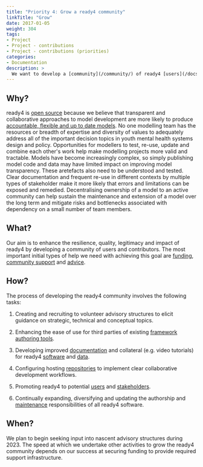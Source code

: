 ```yaml
---
title: "Priority 4: Grow a ready4 community"
linkTitle: "Grow"
date: 2017-01-05
weight: 304
tags:
- Project
- Project - contributions
- Project - contributions (priorities)
categories:
- Documentation
description: >
  We want to develop a [community](/community/) of ready4 [users](/docs/getting-started/users/), contributors and [stakeholders](/docs/getting-started/stakeholders/) to sustain the development, maintenance, application, extension and impact of the project.
---
```


## Why?
ready4 is [open source](/docs/getting-started/software/terms/licenses/) because we believe that transparent and collaborative approaches to model development are more likely to produce [accountable, flexible and up to date models](/docs/getting-started/motivation/). No one modelling team has the resources or breadth of expertise and diversity of values to adequately address all of the important decision topics in youth mental health systems design and policy. Opportunities for modellers to test, re-use, update and combine each other's work help make modelling projects more valid and tractable. Models have become increasingly complex, so simply publishing model code and data may have limited impact on improving model transparency. These aretefacts also need to be understood and tested. Clear documentation and frequent re-use in different contexts by multiple types of stakeholder make it more likely that errors and limitations can be exposed and remedied. Decentralising ownership of a model to an active community can help sustain the maintenance and extension of a model over the long term and mitigate risks and bottlenecks associated with dependency on a small number of team members.

## What?
Our aim is to enhance the resilience, quality, legitimacy and impact of ready4 by developing a community of users and contributors. The most important initial types of help we need with achieving this goal are [funding](/docs/contribution-guidelines/contribution-types/funding/), [community support](/docs/contribution-guidelines/contribution-types/community/) and [advice](/docs/contribution-guidelines/contribution-types/advisory/).

## How?
The process of developing the ready4 community involves the following tasks:

1. Creating and recruiting to volunteer advisory structures to elicit guidance on strategic, technical and conceptual topics.

2. Enhancing the ease of use for third parties of existing [framework authoring tools](/docs/getting-started/software/libraries/installation/authoring-tools/).

3. Developing improved [documentation](/docs/getting-started/software/libraries/documentation/) and collateral (e.g. video tutorials) for ready4 [software](/docs/getting-started/software/) and [data](/docs/datasets/).

4. Configuring hosting [repositories](/docs/getting-started/software/repositories/) to implement clear collaborative development workflows.

5. Promoting ready4 to potential [users](/docs/getting-started/users/) and [stakeholders](/docs/getting-started/stakeholders/).

6. Continually expanding, diversifying and updating the authorship and [maintenance](/docs/contribution-guidelines/priorities/curate/) responsibilities of all ready4 software.

## When?
We plan to begin seeking input into nascent advisory structures during 2023. The speed at which we undertake other activities to grow the ready4 community depends on our success at securing funding to provide required support infrastructure.